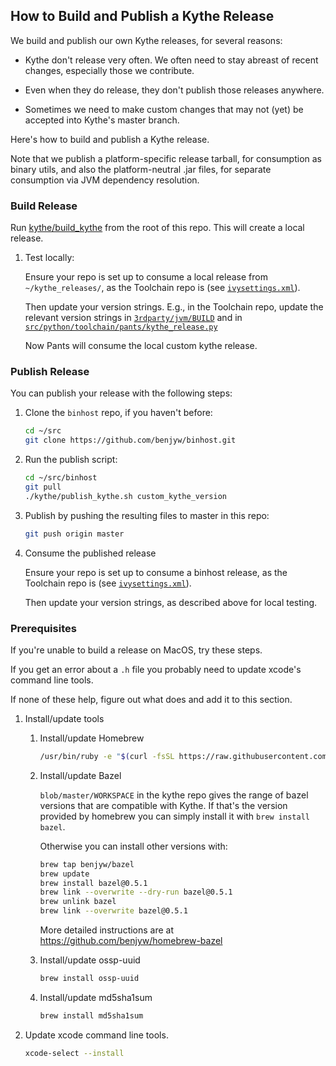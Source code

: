 ## How to Build and Publish a Kythe Release

We build and publish our own Kythe releases, for several reasons:

- Kythe don't release very often.  We often need to stay abreast of recent changes, 
  especially those we contribute.
   
- Even when they do release, they don't publish those releases anywhere.

- Sometimes we need to make custom changes that may not (yet) be accepted into Kythe's master branch.


Here's how to build and publish a Kythe release. 

Note that we publish a platform-specific release tarball, for consumption as binary utils, 
and also the platform-neutral .jar files, for separate consumption via JVM dependency resolution.

### Build Release

Run [kythe/build_kythe](./build_kythe.sh) from the root of this repo. This will create a local
release. 

1. Test locally:

   Ensure your repo is set up to consume a local release from `~/kythe_releases/`, as the Toolchain repo is 
   (see [`ivysettings.xml`](https://github.com/benjyw/toolchain/blob/master/build-support/ivy/ivysettings.xml)). 
   
   Then update your version strings.  E.g., in the Toolchain repo, update the relevant version strings in 
   [`3rdparty/jvm/BUILD`](https://github.com/benjyw/toolchain/blob/master/3rdparty/jvm/BUILD) and in 
   [`src/python/toolchain/pants/kythe_release.py`](https://github.com/benjyw/toolchain/blob/master/src/python/toolchain/pants/kythe_release.py)

    Now Pants will consume the local custom kythe release.

### Publish Release

You can publish your release with the following steps:
   
1. Clone the `binhost` repo, if you haven't before:
   ```bash
   cd ~/src
   git clone https://github.com/benjyw/binhost.git
   ```
   
1.  Run the publish script:
    ```bash
    cd ~/src/binhost
    git pull
    ./kythe/publish_kythe.sh custom_kythe_version
    ```
    
1.  Publish by pushing the resulting files to master in this repo:
    ```bash
    git push origin master
    ```
    
1. Consume the published release

   Ensure your repo is set up to consume a binhost release, as the Toolchain repo is 
   (see [`ivysettings.xml`](https://github.com/benjyw/toolchain/blob/master/build-support/ivy/ivysettings.xml)).
   
   Then update your version strings, as described above for local testing.

### Prerequisites

If you're unable to build a release on MacOS, try these steps.

If you get an error about a `.h` file you probably need to update xcode's command line tools.

If none of these help, figure out what does and add it to this section.

1. Install/update tools
   1. Install/update Homebrew
      ```bash
      /usr/bin/ruby -e "$(curl -fsSL https://raw.githubusercontent.com/Homebrew/install/master/install)"
      ```

   1. Install/update Bazel

      `blob/master/WORKSPACE` in the kythe repo gives the range of bazel versions that are compatible with Kythe.
      If that's the version provided by homebrew you can simply install it with `brew install bazel`.

      Otherwise you can install other versions with:

      ```bash
      brew tap benjyw/bazel
      brew update
      brew install bazel@0.5.1
      brew link --overwrite --dry-run bazel@0.5.1
      brew unlink bazel
      brew link --overwrite bazel@0.5.1
      ```

      More detailed instructions are at https://github.com/benjyw/homebrew-bazel

   1. Install/update ossp-uuid
      ```bash
      brew install ossp-uuid
      ```

   1. Install/update md5sha1sum
      ```bash
      brew install md5sha1sum
      ```

1. Update xcode command line tools.
   ```bash
   xcode-select --install
   ```
